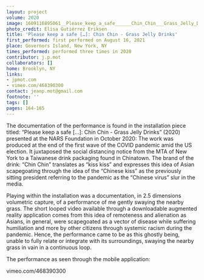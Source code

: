 ```yaml
---
layout: project
volume: 2020
image: 1609116895061__Please_keep_a_safe______Chin_Chin___Grass_Jelly_Drinks--N_A.png
photo_credit: Elisa Gutiérrez Eriksen
title: 'Please keep a safe […]: Chin Chin - Grass Jelly Drinks'
first_performed: first performed on August 16, 2021
place: Governors Island, New York, NY
times_performed: performed three times in 2020
contributor: j.p.mot
collaborators: []
home: Brooklyn, NY
links:
- jpmot.com
- vimeo.com/468390300
contact: jeanp.mot@gmail.com
footnote: ''
tags: []
pages: 164-165
---
```

The documentation of the performance is found in the installation piece titled: “Please keep a safe […]: Chin Chin - Grass Jelly Drinks” (2020) presented at the NARS Foundation in October 2020: The work was produced at the end of the first wave of the COVID pandemic amid the US election. It juxtaposed the social distancing notice from the MTA of New York to a Taiwanese drink packaging found in Chinatown. The brand of the drink: “Chin Chin” translates as “kiss kiss” and expresses this idea of Asian scapegoating through the idea of the “Chinese kiss” as the previously sitting president referring to the pandemic as the “Chinese virus” slur in the media.

Playing within the installation was a documentation, in 2.5 dimensions volumetric capture, of a performance of me gently swaying the nearby grass. The short looped video available through a downloadable augmented reality application comes from this idea of remoteness and alienation as Asians, in general, were scapegoated as a vector of disease while suffering humiliation and more by other citizens through systemic racism during the pandemic. Hence, the performance came to be as this ghostly being, unable to fully relate or integrate with its surroundings, swaying the nearby grass in vain in a continuous loop.

The performance as seen through the mobile application:

vimeo.com/468390300
